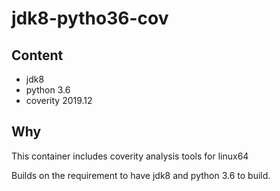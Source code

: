 # jdk8-pytho36-cov

## Content

- jdk8
- python 3.6
- coverity 2019.12

## Why

This container includes coverity analysis tools for linux64

Builds on the requirement to have jdk8 and python 3.6 to build.
